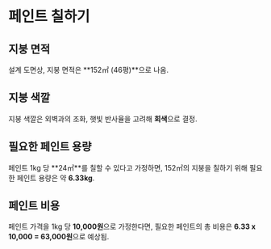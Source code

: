 # 페인트 칠하기

## 지붕 면적
설계 도면상, 지붕 면적은 **152㎡ (46평)**으로 나옴.

## 지붕 색깔
지붕 색깔은 외벽과의 조화, 햇빛 반사율을 고려해 **회색**으로 결정.

## 필요한 페인트 용량
페인트 1kg 당 **24㎡**를 칠할 수 있다고 가정하면, 152㎡의 지붕을 칠하기 위해 필요한 페인트 용량은 약 **6.33kg**.

## 페인트 비용
페인트 가격을 1kg 당 **10,000원**으로 가정한다면, 필요한 페인트의 총 비용은 **6.33 x 10,000 = 63,000원**으로 예상됨.
